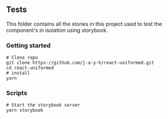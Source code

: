 ## Tests

This folder contains all the stories in this project used to test the component's in isolation using storybook.

### Getting started
```shell
# Clone repo
git clone https://github.com/j-a-y-h/react-uniformed.git
cd react-uniformed
# install
yarn
```

### Scripts
```shell
# Start the storybook server
yarn storybook
```